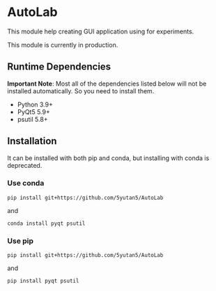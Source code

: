 # AutoLab

This module help creating GUI application using for experiments.

This module is currently in production.

## Runtime Dependencies

**Important Note**: Most all of the dependencies listed below will not be installed automatically. So you need to install them.

- Python 3.9+
- PyQt5 5.9+
- psutil 5.8+

## Installation

It can be installed with both pip and conda, but installing with conda is deprecated.

### Use conda

```
pip install git+https://github.com/5yutan5/AutoLab
```
and
```
conda install pyqt psutil
```

### Use pip

```
pip install git+https://github.com/5yutan5/AutoLab
```
and
```
pip install pyqt psutil
```
